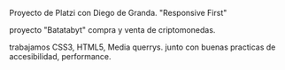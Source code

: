 Proyecto de Platzi con Diego de Granda.
"Responsive First"

proyecto  "Batatabyt" 
compra y venta de criptomonedas.

trabajamos CSS3, HTML5, Media querrys.
junto con buenas practicas de accesibilidad, performance.